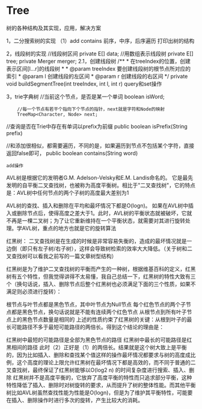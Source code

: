 # Tree
树的各种结构及其实现，应用，解决方案


1，二分搜索树的实现
	（1）add  contains  前序，中序，后序遍历
	打印出树的结构
	
2，线段树的实现
    //线段树区间
    private E[] data;
    //用数组表示线段树
    private E[] tree;
    private Merger<E> merger;
2.1，创建线段树
	/**
     * 在treeIndex的位置，创建表示区间[l...r]的线段树
     *
     * @param treeIndex 要创建线段树的根节点所对应的索引
     * @param l         创建线段的左区间
     * @param r         创建线段的右区间
     */
    private void buildSegmentTree(int treeIndex, int l, int r) 
query和set操作

3，trie字典树
//当前这个节点，是否是某一个单词
        boolean isWord;

        //每一个节点有若干个指向下个节点的指针，next就是字符和Node的映射
        TreeMap<Character, Node> next;

 //查询是否在Trie中存在有单词以prefix为前缀
    public boolean isPrefix(String prefix) 
 
   //和添加很相似，都需要遍历，不同的是，如果遍历到节点不包括某个字符，直接返回false即可，
    public boolean contains(String word)
    
    
    add操作
    
    
 AVL树是根据它的发明者G.M. Adelson-Velsky和E.M. Landis命名的。
它是最先发明的自平衡二叉查找树，也被称为高度平衡树。相比于"二叉查找树"，它的特点是：AVL树中任何节点的两个子树的高度最大差别为1

AVL树的查找、插入和删除在平均和最坏情况下都是O(logn)。
如果在AVL树中插入或删除节点后，使得高度之差大于1。此时，AVL树的平衡状态就被破坏，它就不再是一棵二叉树；为了让它重新维持在一个平衡状态，就需要对其进行旋转处理。学AVL树，重点的地方也就是它的旋转算法


红黑树：
二叉查找树是在生成的时候是非常容易失衡的，造成的最坏情况就是一边倒（即只有左子树/右子树），这样会导致树检索的效率大大降低。（关于树和二叉查找树可以看我之前写的一篇文章树型结构）

红黑树是为了维护二叉查找树的平衡而产生的一种树，根据维基百科的定义，红黑树有五个特性，但我觉得讲得不太易懂，我自己总结一下，红黑树的特性大致有三个（换句话说，插入、删除节点后整个红黑树也必须满足下面的三个性质，如果不满足则必须进行旋转）：

根节点与叶节点都是黑色节点，其中叶节点为Null节点
每个红色节点的两个子节点都是黑色节点，换句话说就是不能有连续两个红色节点
从根节点到所有叶子节点上的黑色节点数量是相同的
上述的性质约束了红黑树的关键：从根到叶子的最长可能路径不多于最短可能路径的两倍长。得到这个结论的理由是：

红黑树中最短的可能路径是全部为黑色节点的路径
红黑树中最长的可能路径是红黑相间的路径
此时（2）正好是（1）的两倍长。结果就是这个树大致上是平衡的，因为比如插入、删除和查找某个值这样的操作最坏情况都要求与树的高度成比例，这个高度的理论上限允许红黑树在最坏情况下都是高效的，而不同于普通的二叉查找树，最终保证了红黑树能够以O(log2 n) 的时间复杂度进行搜索、插入、删除
红黑树并不是高度平衡的，它放弃了高度平衡的特性而只追求部分平衡，这种特性降低了插入、删除时对树旋转的要求，从而提升了树的整体性能。而其他平衡树比如AVL树虽然查找性能为性能是O(logn)，但是为了维护其平衡特性，可能要在插入、删除操作时进行多次的旋转，产生比较大的消耗。
